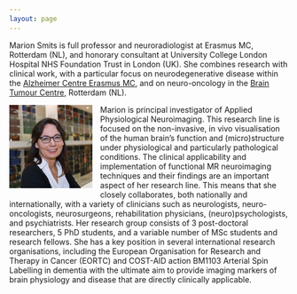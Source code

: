 ```yaml
---
layout: page
---
```


Marion Smits is full professor and neuroradiologist at Erasmus MC, Rotterdam (NL), and honorary consultant at University College London Hospital NHS Foundation Trust in London (UK). She combines  research with clinical work, with a particular focus on neurodegenerative disease within the [Alzheimer Centre Erasmus MC](http://www.erasmusmc.nl/alzheimercentrum/), and on neuro-oncology in the [Brain Tumour Centre](https://www.erasmusmc.nl/hersentumorcentrum/), Rotterdam (NL).  

<img src="marion.jpg" style="float:left;margin:0 1em 0.5em 0" alt="Marion Smits">
Marion is principal investigator of Applied Physiological Neuroimaging. This research line is focused on the non-invasive, in vivo visualisation of the human brain’s function and (micro)structure under physiological and particularly pathological conditions. The clinical applicability and implementation of functional MR neuroimaging techniques and their findings are an important aspect of her research line. This means that she closely collaborates, both nationally and internationally, with a variety of clinicians such as neurologists, neuro-oncologists, neurosurgeons, rehabilitation physicians, (neuro)psychologists, and psychiatrists.  
Her research group consists of 3 post-doctoral researchers, 5 PhD students, and a variable number of MSc students and research fellows.  
She has a key position in several international research organisations, including the European Organisation for Research and Therapy in Cancer (EORTC) and COST-AID action BM1103 Arterial Spin Labelling in dementia with the  ultimate aim to provide imaging markers of brain physiology and disease that are directly clinically applicable. 
